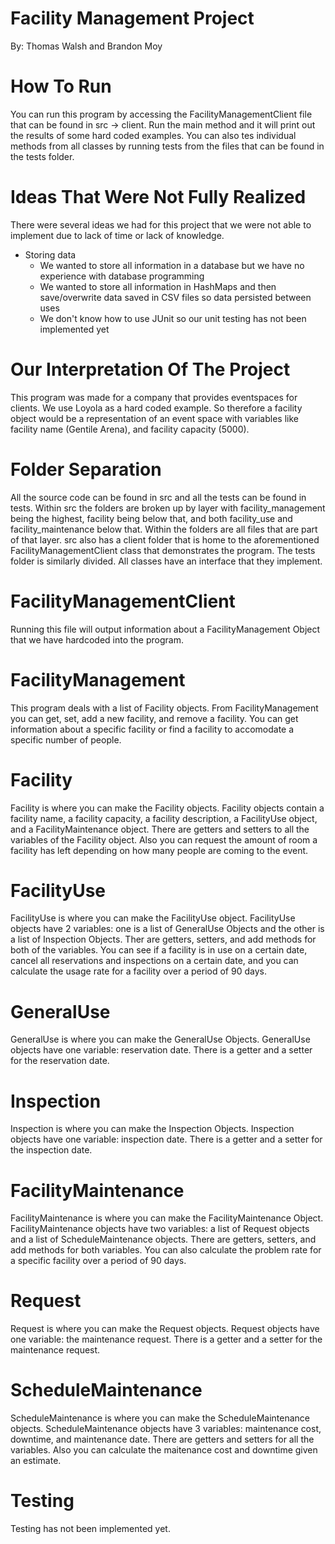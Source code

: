 # Facility Management Project
By: Thomas Walsh and Brandon Moy

# How To Run
You can run this program by accessing the FacilityManagementClient file that can be found in src -> client. Run the main method and it will print out the results of some hard coded examples. You can also tes individual methods from all classes by running tests from the files that can be found in the tests folder.

# Ideas That Were Not Fully Realized
There were several ideas we had for this project that we were not able to implement due to lack of time or lack of knowledge.
- Storing data
    - We wanted to store all information in a database but we have no experience with database programming
    - We wanted to store all information in HashMaps and then save/overwrite data saved in CSV files so data persisted between uses
    - We don't know how to use JUnit so our unit testing has not been implemented yet

# Our Interpretation Of The Project
This program was made for a company that provides eventspaces for clients. We use Loyola as a hard coded example. So therefore a facility object would be a representation of an event space with variables like facility name (Gentile Arena), and facility capacity (5000).

# Folder Separation
All the source code can be found in src and all the tests can be found in tests. Within src the folders are broken up by layer with facility_management being the highest, facility being below that, and both facility_use and facility_maintenance below that. Within the folders are all files that are part of that layer. src also has a client folder that is home to the aforementioned FacilityManagementClient class that demonstrates the program. The tests folder is similarly divided. All classes have an interface that they implement.

# FacilityManagementClient
Running this file will output information about a FacilityManagement Object that we have hardcoded into the program.

# FacilityManagement
This program deals with a list of Facility objects. From FacilityManagement you can get, set, add a new facility, and remove a facility. You can get information about a specific facility or find a facility to accomodate a specific number of people.

# Facility
Facility is where you can make the Facility objects. Facility objects contain a facility name, a facility capacity, a facility description, a FacilityUse object, and a FacilityMaintenance object. There are getters and setters to all the variables of the Facility object. Also you can request the amount of room a facility has left depending on how many people are coming to the event.

# FacilityUse
FacilityUse is where you can make the FacilityUse object. FacilityUse objects have 2 variables: one is a list of GeneralUse Objects and the other is a list of Inspection Objects. Ther are getters, setters, and add methods for both of the variables. You can see if a facility is in use on a certain date, cancel all reservations and inspections on a certain date, and you can calculate the usage rate for a facility over a period of 90 days.

# GeneralUse
GeneralUse is where you can make the GeneralUse Objects. GeneralUse objects have one variable: reservation date. There is a getter and a setter for the reservation date.

# Inspection
Inspection is where you can make the Inspection Objects. Inspection objects have one variable: inspection date. There is a getter and a setter for the inspection date.

# FacilityMaintenance
FacilityMaintenance is where you can make the FacilityMaintenance Object. FacilityMaintenance objects have two variables: a list of Request objects and a list of ScheduleMaintenance objects. There are getters, setters, and add methods for both variables. You can also calculate the problem rate for a specific facility over a period of 90 days.

# Request
Request is where you can make the Request objects. Request objects have one variable: the maintenance request. There is a getter and a setter for the maintenance request.

# ScheduleMaintenance
ScheduleMaintenance is where you can make the ScheduleMaintenance objects. ScheduleMaintenance objects have 3 variables: maintenance cost, downtime, and maintenance date. There are getters and setters for all the variables. Also you can calculate the maitenance cost and downtime given an estimate.

# Testing
Testing has not been implemented yet.